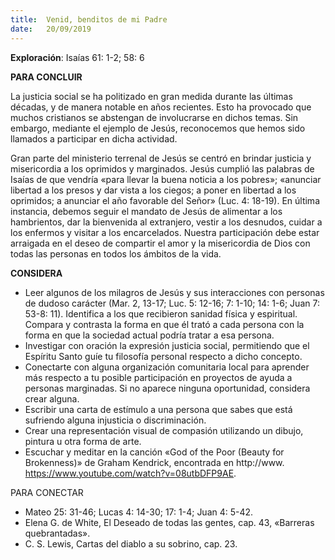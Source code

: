 ```yaml
---
title:  Venid, benditos de mi Padre 
date:   20/09/2019
---
```


**Exploración**: Isaías 61: 1-2; 58: 6 

**PARA CONCLUIR** 

La justicia social se ha politizado en gran medida durante las últimas décadas, y de manera notable en años recientes. Esto ha provocado que muchos cristianos se abstengan de involucrarse en dichos temas. Sin embargo, mediante el ejemplo de Jesús, reconocemos que hemos sido llamados a participar en dicha actividad. 

Gran parte del ministerio terrenal de Jesús se centró en brindar justicia y misericordia a los oprimidos y marginados. Jesús cumplió las palabras de Isaías de que vendría «para llevar la buena noticia a los pobres»; «anunciar libertad a los presos y dar vista a los ciegos; a poner en libertad a los oprimidos; a anunciar el año favorable del Señor» (Luc. 4: 18-19). En última instancia, debemos seguir el mandato de Jesús de alimentar a los hambrientos, dar la bienvenida al extranjero, vestir a los desnudos, cuidar a los enfermos y visitar a los encarcelados. Nuestra participación debe estar arraigada en el deseo de compartir el amor y la misericordia de Dios con todas las personas en todos los ámbitos de la vida. 

**CONSIDERA** 

- Leer algunos de los milagros de Jesús y sus interacciones con personas de dudoso carácter (Mar. 2, 13-17; Luc. 5: 12-16; 7: 1-10; 14: 1-6; Juan 7: 53-8: 11). Identifica a los que recibieron sanidad física y espiritual. Compara y contrasta la forma en que él trató a cada persona con la forma en que la sociedad actual podría tratar a esa persona.
- Investigar con oración la expresión justicia social, permitiendo que el Espíritu Santo guíe tu filosofía personal respecto a dicho concepto.
- Conectarte con alguna organización comunitaria local para aprender más respecto a tu posible participación en proyectos de ayuda a personas marginadas. Si no aparece ninguna oportunidad, considera crear alguna.
- Escribir una carta de estímulo a una persona que sabes que está sufriendo alguna injusticia o discriminación.
- Crear una representación visual de compasión utilizando un dibujo, pintura u otra forma de arte.
- Escuchar y meditar en la canción «God of the Poor (Beauty for Brokenness)» de Graham Kendrick, encontrada en http://www. https://www.youtube.com/watch?v=08utbDFP9AE.

PARA CONECTAR 

- Mateo 25: 31-46; Lucas 4: 14-30; 17: 1-4; Juan 4: 5-42.
- Elena G. de White, El Deseado de todas las gentes, cap. 43, «Barreras quebrantadas». 
- C. S. Lewis, Cartas del diablo a su sobrino, cap. 23.